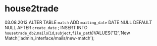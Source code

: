 house2trade
===========
03.08.2013
ALTER TABLE `match` ADD `mailing_date` DATE NULL DEFAULT NULL AFTER `create_date` ;
INSERT INTO `housetrade_db2`.`mails`(`id`,`subject`,`file_path`)VALUES('12','New Match','admin_interface/mails/new-match');
